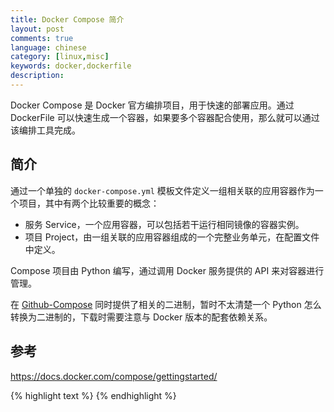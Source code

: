 ```yaml
---
title: Docker Compose 简介
layout: post
comments: true
language: chinese
category: [linux,misc]
keywords: docker,dockerfile
description:
---
```



Docker Compose 是 Docker 官方编排项目，用于快速的部署应用。通过 DockerFile 可以快速生成一个容器，如果要多个容器配合使用，那么就可以通过该编排工具完成。

<!-- more -->

## 简介

通过一个单独的 `docker-compose.yml` 模板文件定义一组相关联的应用容器作为一个项目，其中有两个比较重要的概念：

* 服务 Service，一个应用容器，可以包括若干运行相同镜像的容器实例。
* 项目 Project，由一组关联的应用容器组成的一个完整业务单元，在配置文件中定义。

Compose 项目由 Python 编写，通过调用 Docker 服务提供的 API 来对容器进行管理。

在 [Github-Compose](https://github.com/docker/compose/releases) 同时提供了相关的二进制，暂时不太清楚一个 Python 怎么转换为二进制的，下载时需要注意与 Docker 版本的配套依赖关系。

<!--
因为是 Python 编写，可以利用 PIP 进行安装，也就是 `pip install -U docker-compose` 。

另外，还提供了自动补全工具
contrib/completion/bash/docker-compose
/etc/bash_completion.d/docker-compose
https://yeasy.gitbooks.io/docker_practice/compose/
-->


## 参考

https://docs.docker.com/compose/gettingstarted/

{% highlight text %}
{% endhighlight %}

